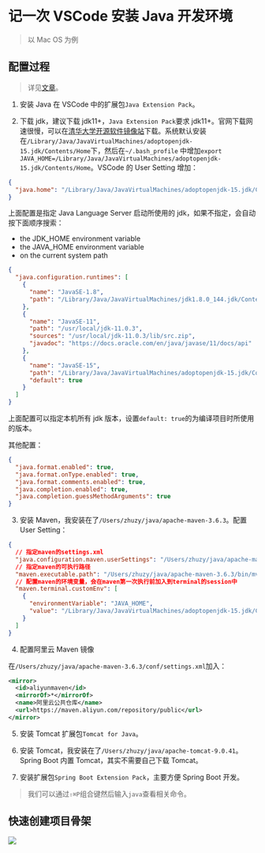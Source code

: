 # 记一次 VSCode 安装 Java 开发环境

> 以 Mac OS 为例

## 配置过程

> 详见[文章](https://code.visualstudio.com/docs/java/java-tutorial#_settings-for-the-jdk)。

1. 安装 Java 在 VSCode 中的扩展包`Java Extension Pack`。

2. 下载 jdk，建议下载 jdk11+，`Java Extension Pack`要求 jdk11+。官网下载网速很慢，可以在[清华大学开源软件镜像站](https://mirrors.tuna.tsinghua.edu.cn/AdoptOpenJDK/15/jdk/x64/mac/)下载。系统默认安装在`/Library/Java/JavaVirtualMachines/adoptopenjdk-15.jdk/Contents/Home`下，然后在`~/.bash_profile` 中增加`export JAVA_HOME=/Library/Java/JavaVirtualMachines/adoptopenjdk-15.jdk/Contents/Home`。VSCode 的 User Setting 增加：

```json
{
  "java.home": "/Library/Java/JavaVirtualMachines/adoptopenjdk-15.jdk/Contents/Home"
}
```

上面配置是指定 Java Language Server 启动所使用的 jdk，如果不指定，会自动按下面顺序搜索：

- the JDK_HOME environment variable
- the JAVA_HOME environment variable
- on the current system path

```json
{
  "java.configuration.runtimes": [
    {
      "name": "JavaSE-1.8",
      "path": "/Library/Java/JavaVirtualMachines/jdk1.8.0_144.jdk/Contents/Home"
    },
    {
      "name": "JavaSE-11",
      "path": "/usr/local/jdk-11.0.3",
      "sources": "/usr/local/jdk-11.0.3/lib/src.zip",
      "javadoc": "https://docs.oracle.com/en/java/javase/11/docs/api"
    },
    {
      "name": "JavaSE-15",
      "path": "/Library/Java/JavaVirtualMachines/adoptopenjdk-15.jdk/Contents/Home",
      "default": true
    }
  ]
}
```

上面配置可以指定本机所有 jdk 版本，设置`default: true`的为编译项目时所使用的版本。

其他配置：

```json
{
  "java.format.enabled": true,
  "java.format.onType.enabled": true,
  "java.format.comments.enabled": true,
  "java.completion.enabled": true,
  "java.completion.guessMethodArguments": true
}
```

3. 安装 Maven，我安装在了`/Users/zhuzy/java/apache-maven-3.6.3`。配置 User Setting：

```json
{
  // 指定maven的settings.xml
  "java.configuration.maven.userSettings": "/Users/zhuzy/java/apache-maven-3.6.3/conf/settings.xml",
  // 指定maven的可执行路径
  "maven.executable.path": "/Users/zhuzy/java/apache-maven-3.6.3/bin/mvn",
  // 配置maven的环境变量，会在maven第一次执行前加入到terminal的session中
  "maven.terminal.customEnv": [
    {
      "environmentVariable": "JAVA_HOME",
      "value": "/Library/Java/JavaVirtualMachines/adoptopenjdk-15.jdk/Contents/Home"
    }
  ]
}
```

4. 配置阿里云 Maven 镜像

在`/Users/zhuzy/java/apache-maven-3.6.3/conf/settings.xml`加入：

```xml
<mirror>
  <id>aliyunmaven</id>
  <mirrorOf>*</mirrorOf>
  <name>阿里云公共仓库</name>
  <url>https://maven.aliyun.com/repository/public</url>
</mirror>
```

5. 安装 Tomcat 扩展包`Tomcat for Java`。

6. 安装 Tomcat，我安装在了`/Users/zhuzy/java/apache-tomcat-9.0.41`。Spring Boot 内置 Tomcat，其实不需要自己下载 Tomcat。

7. 安装扩展包`Spring Boot Extension Pack`，主要方便 Spring Boot 开发。

> 我们可以通过`⇧⌘P`组合键然后输入`java`查看相关命令。

## 快速创建项目骨架

![](@images/vscode_create_javaproject.png)
